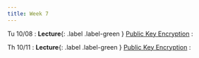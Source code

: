 ```yaml
---
title: Week 7
---
```


Tu 10/08
: **Lecture**{: .label .label-green } [Public Key Encryption](/assets/lecture-notes/collection-F24.pdf)
    : 

Th 10/11
: **Lecture**{: .label .label-green } [Public Key Encryption](/assets/lecture-notes/collection-F24.pdf)
    : 
